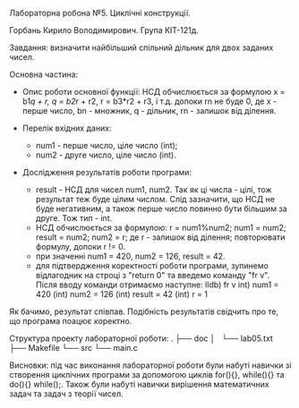 Лабораторна робона №5. Циклічні конструкції.

Горбань Кирило Володимирович. Група КІТ-121д.

Завдання: визначити найбільший спільний дільник для двох заданих чисел.

Основна частина:
 - Опис роботи основної функції: НСД обчислюється за формулою x = b1*q + r,
q = b2*r + r2, r = b3*r2 + r3, і т.д. допоки rn не буде 0, де x - перше число,
 bn - множник, q - дільник, rn - залишок від ділення.

 - Перелік вхідних даних:
   - num1 - перше число, ціле число (int);
   - num2 - друге число, ціле число (int).

 - Дослідження результатів роботи програми:
   - result - НСД для чисел num1, num2. Так як ці числа - цілі, тож результат
теж буде цілим числом. Слід зазначити, що НСД не буде негативним, а також
перше число повинно бути більшим за друге. Тож тип - int. 
   - НСД обчислюється за формулою:
	r = num1%num2;
        num1 = num2;
        result = num2;
        num2 = r;
де r - залишок від ділення; повторювати формулу, допоки r != 0. 
   - при значенні num1 = 420, num2 = 126, result = 42.
   - для підтвердження коректності роботи програми, зупинемо відлагодник на 
строці з "return 0" та введемо команду "fr v". Після вводу команди отримаємо
наступне:
	lldb) fr v
	int) num1 = 420
	(int) num2 = 126
	(int) result = 42
	(int) r = 1

Як бачимо, результат співпав. Подібність результатів свідчить про те, що
програма поацює коректно. 

Структура проекту лабораторної роботи:
.
├── doc
│   └── lab05.txt
├── Makefile
└── src
    └── main.c

Висновки: під час виконання лабораторної роботи були набуті навички зі створення
циклічних програми за допомогою циклів for(){}, while(){} та do(){} while();.
Також були набуті навички вирішення математичних задач та задач з теорії чисел.

